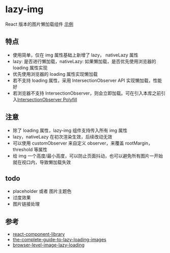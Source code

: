 # lazy-img

React 版本的图片懒加载组件 [示例]

## 特点

- 使用简单，仅在 img 属性基础上新增了 lazy， nativeLazy 属性
- lazy: 是否进行懒加载，nativeLazy: 如果懒加载，是否优先使用浏览器的 loading 属性实现
- 优先使用浏览器的 loading 属性实现懒加载
- 若不支持 loading 属性，采用 IntersectionObserver API 实现懒加载，性能好
- 若浏览器不支持 IntersectionObserver，则会立即加载。可在引入本库之前引入[IntersectionObserver Polyfill]

## 注意

- 除了 loading 属性，lazy-img 组件支持传入所有 img 属性
- lazy，nativeLazy 在初次渲染生效，后续改动无效
- 可以使用 customObserver 来自定义 observer，来覆盖 rootMargin，threshold 等属性
- 给 img 一个高度/最小高度，可以防止页面抖动，也可以避免所有图片一开始就在视口内，导致懒加载失效

## todo

- placeholder 或者 图片主题色
- 过度效果
- 图片链接处理

## 参考

- [react-component-library]
- [the-complete-guide-to-lazy-loading-images]
- [browser-level-image-lazy-loading]

[intersectionobserver polyfill]: https://github.com/w3c/IntersectionObserver/tree/main/polyfill
[react-component-library]: https://blog.harveydelaney.com/creating-your-own-react-component-library/
[the-complete-guide-to-lazy-loading-images]: https://css-tricks.com/the-complete-guide-to-lazy-loading-images/
[browser-level-image-lazy-loading]: https://web.dev/browser-level-image-lazy-loading/
[示例]: https://codepen.io/miaolq/pen/abJjNYm?editors=1010
